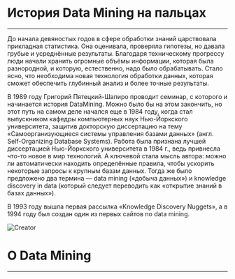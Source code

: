 # История Data Mining на пальцах
---

До начала девяностых годов в сфере обработки знаний царствовала прикладная статистика. Она оценивала, проверяла гипотезы, но давала грубые и усреднённые результаты. Благодаря техническому прогрессу люди начали хранить огромные объёмы информации, которая была разнородной, и которую, естественно, надо было обрабатывать. Стало ясно, что необходима новая технология обработки данных, которая сможет обеспечить глубинный анализ и более точные результаты.

В 1989 году Григорий Пятецкий-Шапиро проводит семинар, с которого и начинается история DataMining. Можно было бы на этом закончить, но этот путь на самом деле начался еще в 1984 году, когда стал выпускником кафедры компьютерных наук Нью-Йоркского университета, защитив докторскую диссертацию на тему «Самоорганизующиеся системы управления базами данных» (англ. Self-Organizing Database Systems). Работа была признана лучшей диссертацией Нью-Йоркского университета в 1984 г., ведь привнесла что-то новое в мир технологий. А ключевой стала мысль автора: можно ли автоматически находить определённые правила, чтобы ускорить некоторые запросы к крупным базам данных. Тогда же было предложено два термина — data mining («добыча данных») и knowledge discovery in data (который следует переводить как «открытие знаний в базах данных»).

В 1993 году вышла первая рассылка «Knowledge Discovery Nuggets», а в 1994 году был создан один из первых сайтов по data mining.

![Creator](http://datareview.info/wp-content/uploads/2014/07/gregory-piatetsky-9-264x3001.jpg)

# О Data Mining
---
